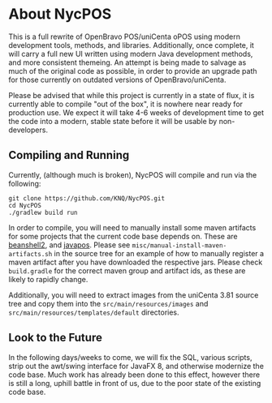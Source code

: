 # About NycPOS
This is a full rewrite of OpenBravo POS/uniCenta oPOS using modern development
tools, methods, and libraries. Additionally, once complete, it will carry a
full new UI written using modern Java development methods, and more consistent
themeing. An attempt is being made to salvage as much of the original code as
possible, in order to provide an upgrade path for those currently on outdated
versions of OpenBravo/uniCenta.

Please be advised that while this project is currently in a state of flux, it
is currently able to compile "out of the box", it is nowhere near ready for
production use. We expect it will take 4-6 weeks of development time to get the
code into a modern, stable state before it will be usable by non-developers.

## Compiling and Running

Currently, (although much is broken), NycPOS will compile and run via the
following:

    git clone https://github.com/KNQ/NycPOS.git
    cd NycPOS
    ./gradlew build run

In order to compile, you will need to manually install some maven artifacts for
some projects that the current code base depends on. These are
[beanshell2](https://code.google.com/p/beanshell2/), and
[javapos](http://www.javapos.com/). Please see
`misc/manual-install-maven-artifacts.sh` in the source tree for an example of
how to manually register a maven artifact after you have downloaded the
respective jars. Please check `build.gradle` for the correct maven group and
artifact ids, as these are likely to rapidly change.

Additionally, you will need to extract images from the uniCenta 3.81 source
tree and copy them into the `src/main/resources/images` and
`src/main/resources/templates/default` directories.

## Look to the Future

In the following days/weeks to come, we will fix the SQL, various scripts,
strip out the awt/swing interface for JavaFX 8, and otherwise modernize the
code base. Much work has already been done to this effect, however there is
still a long, uphill battle in front of us, due to the poor state of the
existing code base.
